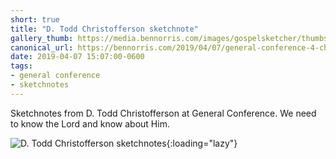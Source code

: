 ```yaml
---
short: true
title: "D. Todd Christofferson sketchnote"
gallery_thumb: https://media.bennorris.com/images/gospelsketcher/thumbs/apr-19-4-christofferson.jpg
canonical_url: https://bennorris.com/2019/04/07/general-conference-4-christofferson-sketchnote
date: 2019-04-07 15:07:00-0600
tags:
- general conference
- sketchnotes
---
```


Sketchnotes from D. Todd Christofferson at General Conference. We need to know the Lord and know about Him.

![D. Todd Christofferson sketchnotes](https://media.bennorris.com/images/gospelsketcher/general-conference/apr-2019/apr-19-4-christofferson.jpg){:loading="lazy"}
